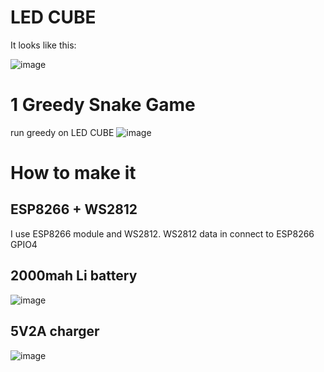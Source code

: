 # LED CUBE

It looks like this:

![image](https://github.com/MrYangzhi/LED_CUBE/blob/master/image/image1.jpg)

# 1 Greedy Snake Game
run greedy on LED CUBE
![image](https://github.com/MrYangzhi/LED_CUBE/blob/master/image/snake1.jpg)



# How to make it

## ESP8266 + WS2812
I use ESP8266 module and WS2812.
WS2812 data in connect to ESP8266 GPIO4

## 2000mah Li battery
![image](https://github.com/MrYangzhi/LED_CUBE/blob/master/image/battery.jpg)

## 5V2A charger
![image](https://github.com/MrYangzhi/LED_CUBE/blob/master/image/charger.jpg)




